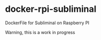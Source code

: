 # docker-rpi-subliminal
DockerFile for Subliminal on Raspberry PI

Warning, this is a work in progress
